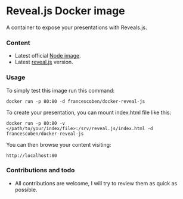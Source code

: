 # Reveal.js Docker image

A container to expose your presentations with Reveals.js.

### Content

* Latest official [Node image](https://hub.docker.com/_/node/).
* Latest [reveal.js](https://github.com/hakimel/reveal.js) version.

### Usage

To simply test this image run this command:

`docker run -p 80:80 -d francescoben/docker-reveal-js`

To create your presentation, you can mount index.html file like this:

`docker run -p 80:80 -v </path/to/your/index/file>:/srv/reveal.js/index.html -d francescoben/docker-reveal-js`

You can then browse your content visiting:

    http://localhost:80

### Contributions and todo

* All contributions are welcome, I will try to review them as quick as possible.
